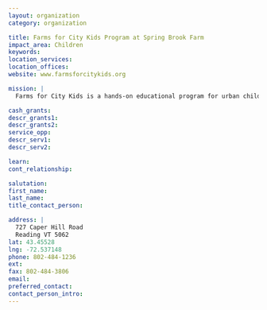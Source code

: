 ```yaml
---
layout: organization
category: organization

title: Farms for City Kids Program at Spring Brook Farm
impact_area: Children
keywords: 
location_services: 
location_offices: 
website: www.farmsforcitykids.org

mission: |
  Farms for City Kids is a hands-on educational program for urban children that focuses on practical learning and teamwork as kids care for farm animals and crops.

cash_grants: 
descr_grants1: 
descr_grants2: 
service_opp: 
descr_serv1: 
descr_serv2: 

learn: 
cont_relationship: 

salutation: 
first_name: 
last_name: 
title_contact_person: 

address: |
  727 Caper Hill Road  
  Reading VT 5062
lat: 43.45528
lng: -72.537148
phone: 802-484-1236
ext: 
fax: 802-484-3806
email: 
preferred_contact: 
contact_person_intro: 
---
```

